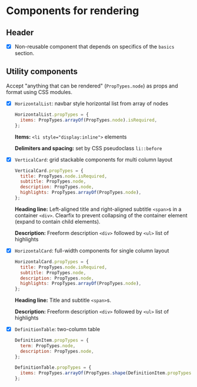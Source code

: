 # Components for rendering

## Header

- [x] Non-reusable component that depends on specifics of the `basics` section.

## Utility components

Accept "anything that can be rendered" (`PropTypes.node`) as props and format using CSS modules.

- [x] `HorizontalList`: navbar style horizontal list from array of nodes

  ```js
  HorizontalList.propTypes = {
    items: PropTypes.arrayOf(PropTypes.node).isRequired,
  };
  ```

  **Items:** `<li style="display:inline">` elements

  **Delimiters and spacing:** set by CSS pseudoclass `li::before`

- [x] `VerticalCard`: grid stackable components for multi column layout

  ```js
  VerticalCard.propTypes = {
    title: PropTypes.node.isRequired,
    subtitle: PropTypes.node,
    description: PropTypes.node,
    highlights: PropTypes.arrayOf(PropTypes.node),
  };
  ```

  **Heading line:** Left-aligned title and right-aligned subtitle `<span>`s in a container `<div>`. Clearfix to prevent collapsing of the container element (expand to contain child elements).

  **Description:** Freeform description `<div>` followed by `<ul>` list of highlights

- [x] `HorizontalCard`: full-width components for single column layout

  ```js
  HorizontalCard.propTypes = {
    title: PropTypes.node.isRequired,
    subtitle: PropTypes.node,
    description: PropTypes.node,
    highlights: PropTypes.arrayOf(PropTypes.node),
  };
  ```

  **Heading line:** Title and subtitle `<span>`s.

  **Description:** Freeform description `<div>` followed by `<ul>` list of highlights

- [x] `DefinitionTable`: two-column table

  ```js
  DefinitionItem.propTypes = {
    term: PropTypes.node,
    description: PropTypes.node,
  };

  DefinitionTable.propTypes = {
    items: PropTypes.arrayOf(PropTypes.shape(DefinitionItem.propTypes)),
  };
  ```
